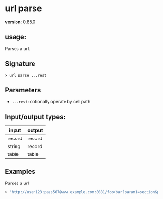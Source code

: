 # url parse

**version**: 0.85.0

## **usage**:

Parses a url.

## Signature

`> url parse ...rest`

## Parameters

- `...rest`: optionally operate by cell path

## Input/output types:

| input  | output |
| ------ | ------ |
| record | record |
| string | record |
| table  | table  |

## Examples

Parses a url

```bash
> 'http://user123:pass567@www.example.com:8081/foo/bar?param1=section&p2=&f[name]=vldc#hello' | url parse
```
